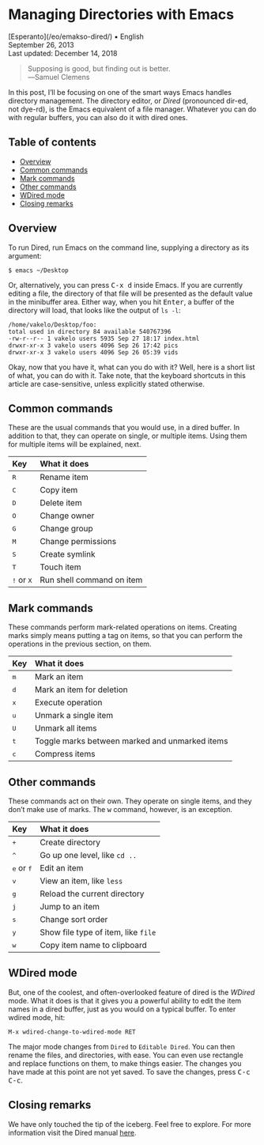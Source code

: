 Managing Directories with Emacs
===============================

<div class="center">[Esperanto](/eo/emakso-dired/) ▪ English</div>
<div class="center">September 26, 2013</div>
<div class="center">Last updated: December 14, 2018</div>

>Supposing is good, but finding out is better.<br>
>―Samuel Clemens

In this post, I’ll be focusing on one of the smart ways Emacs handles directory management. The
directory editor, or _Dired_ (pronounced dir-ed, not dye-rd), is the Emacs equivalent of
a file manager. Whatever you can do with regular buffers, you can also do it with dired ones.


Table of contents
-----------------

- [Overview](#overview)
- [Common commands](#commoncommands)
- [Mark commands](#markcommands)
- [Other commands](#othercommands)
- [WDired mode](#wdired)
- [Closing remarks](#closing)


<a name="overview"></a> Overview
--------------------------------

To run Dired, run Emacs on the command line, supplying a directory as its argument:

    $ emacs ~/Desktop

Or, alternatively, you can press <kbd>C-x d</kbd> inside Emacs. If you are currently editing a file,
the directory of that file will be presented as the default value in the minibuffer area. Either
way, when you hit <kbd>Enter</kbd>, a buffer of the directory will load, that looks like the output
of `ls -l`:

```
/home/vakelo/Desktop/foo:
total used in directory 84 available 540767396
-rw-r--r-- 1 vakelo users 5935 Sep 27 18:17 index.html
drwxr-xr-x 3 vakelo users 4096 Sep 26 17:42 pics
drwxr-xr-x 3 vakelo users 4096 Sep 26 05:39 vids
```

Okay, now that you have it, what can you do with it? Well, here is a short list of what, you can do
with it. Take note, that the keyboard shortcuts in this article are case-sensitive, unless
explicitly stated otherwise.


<a name="commoncommands"></a> Common commands
---------------------------------------------

These are the usual commands that you would use, in a dired buffer. In addition to that, they can
operate on single, or multiple items. Using them for multiple items will be explained, next.

| Key                           | What it does              |
| :---------------------------- | :------------------------ |
| <kbd>R</kbd>                  | Rename item               |
| <kbd>C</kbd>                  | Copy item                 |
| <kbd>D</kbd>                  | Delete item               |
| <kbd>O</kbd>                  | Change owner              |
| <kbd>G</kbd>                  | Change group              |
| <kbd>M</kbd>                  | Change permissions        |
| <kbd>S</kbd>                  | Create symlink            |
| <kbd>T</kbd>                  | Touch item                |
| <kbd>!</kbd> or <kbd>X</kbd>  | Run shell command on item |


<a name="markcommands"></a> Mark commands
-----------------------------------------

These commands perform mark-related operations on items. Creating marks simply means putting a tag
on items, so that you can perform the operations in the previous section, on them.

| Key          | What it does                                     |
| :----------- | :----------------------------------------------- |
| <kbd>m</kbd> | Mark an item                                     |
| <kbd>d</kbd> | Mark an item for deletion                        |
| <kbd>x</kbd> | Execute operation                                |
| <kbd>u</kbd> | Unmark a single item                             |
| <kbd>U</kbd> | Unmark all items                                 |
| <kbd>t</kbd> | Toggle marks between marked and unmarked items   |
| <kbd>c</kbd> | Compress items                                   |


<a name="othercommands"></a> Other commands
-------------------------------------------

These commands act on their own. They operate on single items, and they don’t make use of marks. The
<kbd>w</kbd> command, however, is an exception.

| Key                          | What it does                            |
| :--------------------------- | :-------------------------------------- |
| <kbd>+</kbd>                 | Create directory                        |
| <kbd>&#94;</kbd>             | Go up one level, like `cd ..`           |
| <kbd>e</kbd> or <kbd>f</kbd> | Edit an item                            |
| <kbd>v</kbd>                 | View an item, like `less`               |
| <kbd>g</kbd>                 | Reload the current directory            |
| <kbd>j</kbd>                 | Jump to an item                         |
| <kbd>s</kbd>                 | Change sort order                       |
| <kbd>y</kbd>                 | Show file type of item, like `file`     |
| <kbd>w</kbd>                 | Copy item name to clipboard             |


<a name="wdired"></a> WDired mode
---------------------------------

But, one of the coolest, and often-overlooked feature of dired is the _WDired_ mode. What it does
is that it gives you a powerful ability to edit the item names in a dired buffer, just as you would
on a typical buffer. To enter wdired mode, hit:

    M-x wdired-change-to-wdired-mode RET

The major mode changes from `Dired` to `Editable Dired`. You can then rename the files, and
directories, with ease. You can even use rectangle and replace functions on them, to make things
easier. The changes you have made at this point are not yet saved. To save the changes, press
<kbd>C-c C-c</kbd>.


<a name="closing"></a> Closing remarks
--------------------------------------

We have only touched the tip of the iceberg. Feel free to explore. For more information visit the
Dired manual [here](https://www.gnu.org/software/emacs/manual/html_node/emacs/Dired.html).
